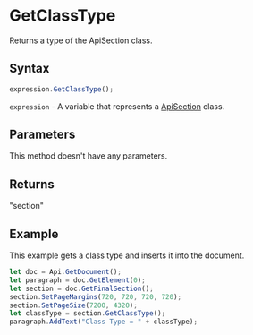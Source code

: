 # GetClassType

Returns a type of the ApiSection class.

## Syntax

```javascript
expression.GetClassType();
```

`expression` - A variable that represents a [ApiSection](../ApiSection.md) class.

## Parameters

This method doesn't have any parameters.

## Returns

"section"

## Example

This example gets a class type and inserts it into the document.

```javascript editor-docx
let doc = Api.GetDocument();
let paragraph = doc.GetElement(0);
let section = doc.GetFinalSection();
section.SetPageMargins(720, 720, 720, 720);
section.SetPageSize(7200, 4320);
let classType = section.GetClassType();
paragraph.AddText("Class Type = " + classType);
```
